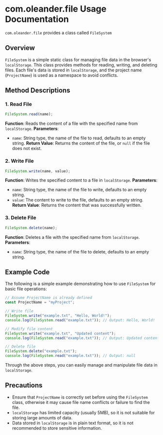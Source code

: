 # com.oleander.file Usage Documentation

`com.oleander.file` provides a class called `FileSystem`

## Overview
`FileSystem` is a simple static class for managing file data in the browser's `localStorage`. This class provides methods for reading, writing, and deleting files. Each file's data is stored in `localStorage`, and the project name (`ProjectName`) is used as a namespace to avoid conflicts.

## Method Descriptions

### 1. Read File
```javascript
FileSystem.read(name);
```
**Function**: Reads the content of a file with the specified name from `localStorage`.
**Parameters**:
- `name`: String type, the name of the file to read, defaults to an empty string.
**Return Value**: Returns the content of the file, or `null` if the file does not exist.

### 2. Write File
```javascript
FileSystem.write(name, value);
```
**Function**: Writes the specified content to a file in `localStorage`.
**Parameters**:
- `name`: String type, the name of the file to write, defaults to an empty string.
- `value`: The content to write to the file, defaults to an empty string.
**Return Value**: Returns the content that was successfully written.

### 3. Delete File
```javascript
FileSystem.delete(name);
```
**Function**: Deletes a file with the specified name from `localStorage`.
**Parameters**:
- `name`: String type, the name of the file to delete, defaults to an empty string.

## Example Code

The following is a simple example demonstrating how to use `FileSystem` for basic file operations:

```javascript
// Assume ProjectName is already defined
const ProjectName = "myProject";

// Write file
FileSystem.write("example.txt", "Hello, World!");
console.log(FileSystem.read("example.txt")); // Output: Hello, World!

// Modify file content
FileSystem.write("example.txt", "Updated content");
console.log(FileSystem.read("example.txt")); // Output: Updated content

// Delete file
FileSystem.delete("example.txt");
console.log(FileSystem.read("example.txt")); // Output: null
```

Through the above steps, you can easily manage and manipulate file data in `localStorage`.

## Precautions
- Ensure that `ProjectName` is correctly set before using the `FileSystem` class, otherwise it may cause file name conflicts or failure to find the file.
- `localStorage` has limited capacity (usually 5MB), so it is not suitable for storing large amounts of data.
- Data stored in `localStorage` is in plain text format, so it is not recommended to store sensitive information.
